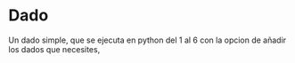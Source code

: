 # Dado
Un dado simple, que se ejecuta en python del 1 al 6 con la opcion de añadir los dados que necesites,
